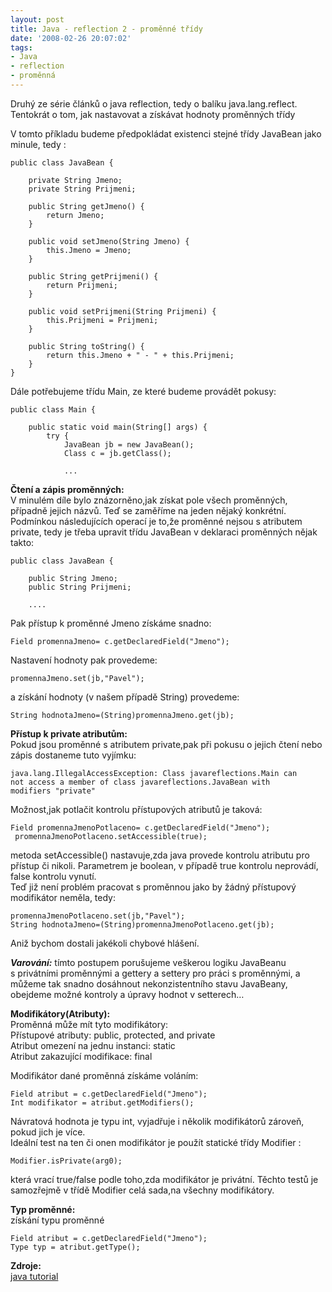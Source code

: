 ```yaml
---
layout: post
title: Java - reflection 2 - proměnné třídy
date: '2008-02-26 20:07:02'
tags:
- Java
- reflection
- proměnná
---
```


Druhý ze série článků o java reflection, tedy o balíku
java.lang.reflect. Tentokrát o tom, jak nastavovat a získávat hodnoty
proměnných třídy


<p>V tomto příkladu budeme předpokládat existenci stejné třídy
JavaBean jako minule, tedy :</p>

<pre class="prettyprint"><code>public class JavaBean {

    private String Jmeno;
    private String Prijmeni;

    public String getJmeno() {
        return Jmeno;
    }

    public void setJmeno(String Jmeno) {
        this.Jmeno = Jmeno;
    }

    public String getPrijmeni() {
        return Prijmeni;
    }

    public void setPrijmeni(String Prijmeni) {
        this.Prijmeni = Prijmeni;
    }

    public String toString() {
        return this.Jmeno + " - " + this.Prijmeni;
    }
}</code></pre>

<p>Dále potřebujeme třídu Main, ze které budeme provádět pokusy:</p>

<pre class="prettyprint"><code>public class Main {

    public static void main(String[] args) {
        try {
            JavaBean jb = new JavaBean();
            Class c = jb.getClass();

            ...</code></pre>

<p><strong>Čtení a zápis proměnných:</strong>
<br />V minulém díle bylo znázorněno,jak získat pole všech
proměnných, případně jejich názvů. Teď se zaměříme na jeden nějaký
konkrétní. Podmínkou následujících operací je to,že proměnné nejsou
s atributem private, tedy je třeba upravit třídu JavaBean
v deklaraci proměnných nějak takto:</p>

<pre class="prettyprint"><code>public class JavaBean {

    public String Jmeno;
    public String Prijmeni;

    ....</code></pre>

<p>Pak přístup k proměnné Jmeno získáme snadno:</p>

<pre class="prettyprint"><code>Field promennaJmeno= c.getDeclaredField("Jmeno");</code></pre>

<p>Nastavení hodnoty pak provedeme:</p>

<pre class="prettyprint"><code>promennaJmeno.set(jb,"Pavel");</code></pre>

<p>a získání hodnoty (v našem případě String) provedeme:</p>

<pre class="prettyprint"><code>String hodnotaJmeno=(String)promennaJmeno.get(jb);</code></pre>

<p><strong>Přístup k private atributům:</strong>
<br />Pokud jsou proměnné s atributem private,pak při pokusu
o jejich čtení nebo zápis dostaneme tuto vyjímku:</p>

<pre class="prettyprint"><code>java.lang.IllegalAccessException: Class javareflections.Main can
not access a member of class javareflections.JavaBean with
modifiers "private"</code></pre>

<p>Možnost,jak potlačit kontrolu přístupových atributů je taková:</p>

<pre class="prettyprint"><code>Field promennaJmenoPotlaceno= c.getDeclaredField("Jmeno");
 promennaJmenoPotlaceno.setAccessible(true);</code></pre>

<p>metoda setAccessible() nastavuje,zda java provede kontrolu atributu pro
přístup či nikoli. Parametrem je boolean, v případě true kontrolu
neprovádí, false kontrolu vynutí.
<br />Teď již není problém pracovat s proměnnou jako by žádný
přístupový modifikátor neměla, tedy:</p>

<pre class="prettyprint"><code>promennaJmenoPotlaceno.set(jb,"Pavel");
String hodnotaJmeno=(String)promennaJmenoPotlaceno.get(jb);</code></pre>

<p>Aniž bychom dostali jakékoli chybové hlášení.</p>

<p><strong><em>Varování:</em></strong> tímto postupem porušujeme veškerou
logiku JavaBeanu s privátními proměnnými a gettery a settery pro práci
s proměnnými, a můžeme tak snadno dosáhnout nekonzistentního stavu
JavaBeany, obejdeme možné kontroly a úpravy hodnot
v setterech…</p>

<p><strong>Modifikátory(A­tributy):</strong>
<br />Proměnná může mít tyto modifikátory:
<br />Přístupové atributy: public, protected, and private
<br />Atribut omezení na jednu instanci: static
<br />Atribut zakazující modifikace: final</p>

<p>Modifikátor dané proměnná získáme voláním:</p>

<pre class="prettyprint"><code>Field atribut = c.getDeclaredField("Jmeno");
Int modifikator = atribut.getModifiers();</code></pre>

<p>Návratová hodnota je typu int, vyjadřuje i několik modifikátorů
zároveň, pokud jich je více.
<br />Ideální test na ten či onen modifikátor je použít statické třídy
Modifier :</p>

<pre class="prettyprint"><code>Modifier.isPrivate(arg0);</code></pre>

<p>která vrací true/false podle toho,zda modifikátor je privátní. Těchto
testů je samozřejmě v třídě Modifier celá sada,na všechny
modifikátory.</p>

<p><strong>Typ proměnné:</strong>
<br />získání typu proměnné</p>

<pre class="prettyprint"><code>Field atribut = c.getDeclaredField("Jmeno");
Type typ = atribut.getType();</code></pre>

<p><strong>Zdroje:</strong>
<br /><a href="http://java.sun.com/docs/books/tutorial/reflect/">java
tutorial</a></p>

